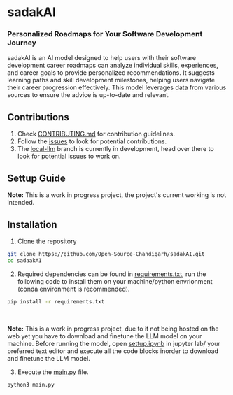 # sadakAI
### Personalized Roadmaps for Your Software Development Journey
sadakAI is an AI model designed to help users with their software development career roadmaps can analyze individual skills, experiences, and career goals to provide personalized recommendations. It suggests learning paths and skill development milestones, helping users navigate their career progression effectively. This model leverages data from various sources to ensure the advice is up-to-date and relevant.


## Contributions
1. Check [CONTRIBUTING.md](CONTRIBUTING.md) for contribution guidelines.
2. Follow the [issues](https://github.com/Open-Source-Chandigarh/sadakAI/issues) to look for potential contributions.
3. The [local-llm](https://github.com/Open-Source-Chandigarh/sadakAI/tree/local-llm) branch is currently in development, head over there to look for potential issues to work on.


## Settup Guide
__Note:__ This is a work in progress project, the project's current working is not intended.


## Installation
1. Clone the repository

``` bash
git clone https://github.com/Open-Source-Chandigarh/sadakAI.git
cd sadaakAI
```

2. Required dependencies can be found in [requirements.txt](requirements.txt), run the following code to install them on your machine/python envrionment (conda environment is recommended).

``` bash
pip install -r requirements.txt
```
<br>

__Note:__ This is a work in progress project, due to it not being hosted on the web yet you have to download and finetune the LLM model on your machine. Before running the model, open [settup.ipynb](settup.ipynb) in jupyter lab/ your preferred text editor and execute all the code blocks inorder to download and finetune the LLM model.

3. Execute the [main.py](main.py]) file.
``` bash
python3 main.py
```

